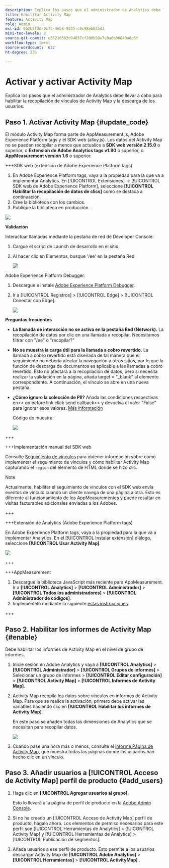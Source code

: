 ```yaml
---
description: Explica los pasos que el administrador de Analytics debe llevar a cabo para habilitar la recopilación de vínculos de Activity Map y la descarga de los usuarios.
title: Habilitar Activity Map
feature: Activity Map
role: Admin
exl-id: 0b2b9f3d-0c75-4eb8-9235-c9c98eb035d3
mini-toc-levels: 3
source-git-commit: e35210582e94037cf286b98e7e0a6b06040a8c6f
workflow-type: tm+mt
source-wordcount: '622'
ht-degree: 23%

---
```



# Activar y activar Activity Map

Explica los pasos que el administrador de Analytics debe llevar a cabo para habilitar la recopilación de vínculos de Activity Map y la descarga de los usuarios.

## Paso 1. Activar Activity Map {#update_code}

El módulo Activity Map forma parte de AppMeasurement.js, Adobe Experience Platform tags y el SDK web (alloy.js). Los datos del Activity Map no se pueden recopilar a menos que actualice a **SDK web versión 2.15.0** o superior, o **Extensión de Adobe Analytics tags v1.90** o superior, o **AppMeasurement versión 1.6** o superior.

+++SDK web (extensión de Adobe Experience Platform tags)

1. En Adobe Experience Platform tags, vaya a la propiedad para la que va a implementar Analytics. En [!UICONTROL Extensiones] -> [!UICONTROL SDK web de Adobe Experience Platform], seleccione **[!UICONTROL Habilitar la recopilación de datos de clics]** como se destaca a continuación.
1. Cree la biblioteca con los cambios.
1. Publique la biblioteca en producción.

![](assets/web_sdk.png)

**Validación**

Interactuar llamadas mediante la pestaña de red de Developer Console:

1. Cargue el script de Launch de desarrollo en el sitio.
1. Al hacer clic en Elementos, busque &#39;/ee&#39; en la pestaña Red

   ![](assets/validation1.png)

Adobe Experience Platform Debugger:

1. Descargue e instale [Adobe Experience Platform Debugger](https://chromewebstore.google.com/detail/adobe-experience-platform/bfnnokhpnncpkdmbokanobigaccjkpob).
1. Ir a [!UICONTROL Registros] > [!UICONTROL Edge] > [!UICONTROL Conectar con Edge].

   ![](assets/validation2.jpg)

**Preguntas frecuentes**

* **La llamada de interacción no se activa en la pestaña Red (Network).**
La recopilación de datos por clic en una llamada a recopilar. Necesitamos filtrar con &quot;/ee&quot; o &quot;recopilar?&quot;

* **No se muestra la carga útil para la llamada a cobro revertido.**
La llamada a cobro revertido está diseñada de tal manera que el seguimiento no debería afectar la navegación a otros sitios, por lo que la función de descarga de documentos es aplicable a las llamadas a cobro revertido. Esto no afectará a la recopilación de datos, pero si necesita realizar la validación en la página, añada target = &quot;_blank&quot; al elemento correspondiente. A continuación, el vínculo se abre en una nueva pestaña.

* **¿Cómo ignoro la colección de PII?**
Añada las condiciones respectivas en&lt;&lt; on before link click send callback>> y devuelva el valor &quot;False&quot; para ignorar esos valores. [Más información](https://experienceleague.adobe.com/docs/experience-platform/edge/fundamentals/configuring-the-sdk.html?lang=es)

  Código de muestra:

  ![](assets/sample-code.png)

+++

+++Implementación manual del SDK web

Consulte [Seguimiento de vínculos](https://experienceleague.adobe.com/docs/experience-platform/edge/data-collection/track-links.html?lang=es) para obtener información sobre cómo implementar el seguimiento de vínculos y cómo habilitar Activity Map capturando el `region` del elemento de HTML donde se hizo clic.

>[!NOTE]
>
>Actualmente, habilitar el seguimiento de vínculos con el SDK web envía eventos de vínculo cuando un cliente navega de una página a otra. Esto es diferente al funcionamiento de los AppMeasurementes y puede resultar en visitas facturables adicionales enviadas a los Adobes.

+++

+++Extensión de Analytics (Adobe Experience Platform tags)

En Adobe Experience Platform tags, vaya a la propiedad para la que va a implementar Analytics. En el [!UICONTROL Instalar extensión] diálogo, seleccione **[!UICONTROL Usar Activity Map]**.

![](assets/aa_extension.png)

+++

+++AppMeasurement

1. Descargue la biblioteca JavaScript más reciente para AppMeasurement.
Ir a **[!UICONTROL Analytics]** > **[!UICONTROL Administrador]** > **[!UICONTROL Todos los administradores]** > **[!UICONTROL Administrador de códigos]**.
1. Impleméntelo mediante lo siguiente [estas instrucciones](https://experienceleague.adobe.com/docs/analytics/implementation/js/overview.html?lang=es).

+++

## Paso 2. Habilitar los informes de Activity Map {#enable}

Debe habilitar los informes de Activity Map en el nivel de grupo de informes.

1. Inicie sesión en Adobe Analytics y vaya a **[!UICONTROL Analytics]** > **[!UICONTROL Administrador]** > **[!UICONTROL Grupos de informes]** > Selecionar un grupo de informes > **[!UICONTROL Editar configuración]** > **[!UICONTROL Activity Map]** > **[!UICONTROL Informes de Activity Map]**.

1. Activity Map recopila los datos sobre vínculos en informes de Activity Map. Para que se realice la activación, primero debe activar las variables haciendo clic en **[!UICONTROL Habilitar los informes de Activity Map]**.

   En este paso se añaden todas las dimensiones de Analytics que se necesitan para recopilar datos.

   ![](assets/enable.png)

1. Cuando pase una hora más o menos, consulte el [informe Página de Activity Map](/help/analyze/activity-map/activitymap-reporting-analytics.md), que muestra todas las páginas donde los usuarios han hecho clic en un vínculo.

## Paso 3. Añadir usuarios a [!UICONTROL Acceso de Activity Map] perfil de producto {#add_users}

1. Haga clic en **[!UICONTROL Agregar usuarios al grupo]**.

   Esto lo llevará a la página de perfil de producto en la [Adobe Admin Console](https://adminconsole.adobe.com/E2F05B3B52F54D2E0A490D44@AdobeOrg/overview).

1. Si no ha creado un [!UICONTROL Acceso de Activity Map] perfil de producto, hágalo ahora. Los elementos de permiso necesarios para este perfil son [!UICONTROL Herramientas de Analytics] > [!UICONTROL Activity Map] y [!UICONTROL Herramientas de Analytics] > [!UICONTROL Publicación de segmentos].

1. Añada usuarios a ese perfil de producto. Esto permite a los usuarios descargar Activity Map de  **[!UICONTROL Adobe Analytics]** > **[!UICONTROL Herramientas]** > **[!UICONTROL ActivityMap]** .

